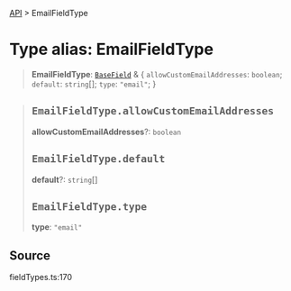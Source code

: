 [API](../index.md) > EmailFieldType

# Type alias: EmailFieldType

> **EmailFieldType**: [`BaseField`](type-alias.BaseField.md) & \{
  `allowCustomEmailAddresses`: `boolean`;
  `default`: `string`[];
  `type`: `"email"`;
 }

> ## `EmailFieldType.allowCustomEmailAddresses`
>
> **allowCustomEmailAddresses**?: `boolean`
>
> ## `EmailFieldType.default`
>
> **default**?: `string`[]
>
> ## `EmailFieldType.type`
>
> **type**: `"email"`
>
>

## Source

fieldTypes.ts:170
